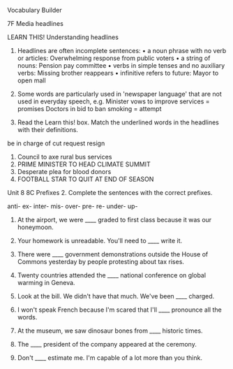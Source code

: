 Vocabulary Builder

7F Media headlines

LEARN THIS! Understanding headlines
1. Headlines are often incomplete sentences:
   • a noun phrase with no verb or articles:
     Overwhelming response from public voters
   • a string of nouns: Pension pay committee
   • verbs in simple tenses and no auxiliary verbs:
     Missing brother reappears
   • infinitive refers to future: Mayor to open mall

2. Some words are particularly used in 'newspaper
   language' that are not used in everyday speech, e.g.
   Minister vows to improve services = promises
   Doctors in bid to ban smoking = attempt

2. Read the Learn this! box. Match the underlined words in
   the headlines with their definitions.

be in charge of   cut   request   resign

1. Council to axe rural bus services
2. PRIME MINISTER TO HEAD CLIMATE SUMMIT
3. Desperate plea for blood donors
4. FOOTBALL STAR TO QUIT AT END OF SEASON

Unit 8
8C Prefixes
2. Complete the sentences with the correct prefixes.

anti-   ex-   inter-   mis-   over-   pre-   re-   under-   up-

1. At the airport, we were ____ graded to first class because
   it was our honeymoon.

2. Your homework is unreadable. You'll need to ____ write it.

3. There were ____ government demonstrations outside
   the House of Commons yesterday by people protesting
   about tax rises.

4. Twenty countries attended the ____ national conference
   on global warming in Geneva.

5. Look at the bill. We didn't have that much. We've been
   ____ charged.

6. I won't speak French because I'm scared that I'll
   ____ pronounce all the words.

7. At the museum, we saw dinosaur bones from ____
   historic times.

8. The ____ president of the company appeared at the
   ceremony.

9. Don't ____ estimate me. I'm capable of a lot more than
   you think.